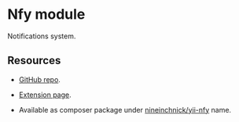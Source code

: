 # Nfy module

Notifications system.

## Resources

* [GitHub repo](https://github.com/nineinchnick/yii-nfy).

* [Extension page](http://www.yiiframework.com/extension/yii-nfy).

* Available as composer package under [nineinchnick/yii-nfy](https://packagist.org/packages/nineinchnick/yii-nfy) name.
